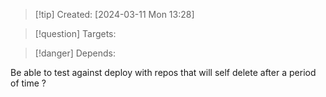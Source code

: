
>[!tip] Created: [2024-03-11 Mon 13:28]

>[!question] Targets: 

>[!danger] Depends: 

Be able to test against deploy with repos that will self delete after a period of time ?